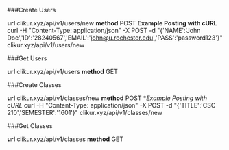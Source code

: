 ###Create Users

**url** clikur.xyz/api/v1/users/new
**method** POST
**Example Posting with cURL**
curl -H "Content-Type: application/json" -X POST -d "{'NAME':'John Doe','ID':'28240567','EMAIL':'john@u.rochester.edu','PASS':'password123'}" clikur.xyz/api/v1/users/new

###Get Users

**url** clikur.xyz/api/v1/users
**method** GET

###Create Classes

**url** clikur.xyz/api/v1/classes/new
**method** POST
**Example Posting with cURL*
curl -H "Content-Type: application/json" -X POST -d "{'TITLE':'CSC 210','SEMESTER':'1601'}" clikur.xyz/api/v1/classes/new

###Get Classes

**url** clikur.xyz/api/v1/classes
**method** GET
